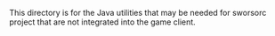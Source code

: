 This directory is for the Java utilities that may be needed for sworsorc project that are not integrated into the game client.